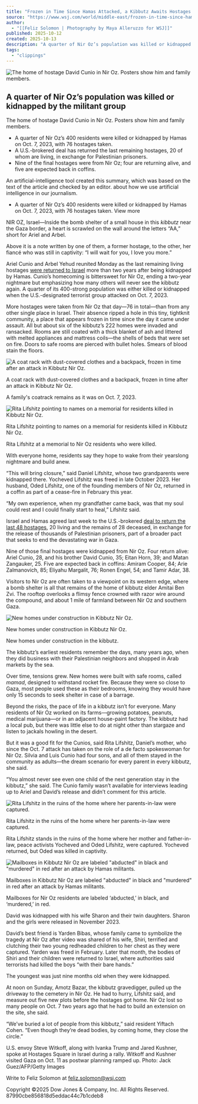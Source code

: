 ```yaml
---
title: "Frozen in Time Since Hamas Attacked, a Kibbutz Awaits Hostages Living and Dead"
source: "https://www.wsj.com/world/middle-east/frozen-in-time-since-hamas-attacked-a-kibbutz-awaits-hostages-living-and-dead-f1a0bdb0?mod=djem10point"
author:
  - "[[Feliz Solomon | Photography by Maya Alleruzzo for WSJ]]"
published: 2025-10-12
created: 2025-10-13
description: "A quarter of Nir Oz’s population was killed or kidnapped by the militant group"
tags:
  - "clippings"
---
```

![​The home of hostage David Cunio in Nir Oz. Posters show him and family members.](https://images.wsj.net/im-91527579/?width=1400&height=700)

## A quarter of Nir Oz’s population was killed or kidnapped by the militant group

The home of hostage David Cunio in Nir Oz. Posters show him and family members.

- A quarter of Nir Oz’s 400 residents were killed or kidnapped by Hamas on Oct. 7, 2023, with 76 hostages taken.
- A U.S.-brokered deal has returned the last remaining hostages, 20 of whom are living, in exchange for Palestinian prisoners.
- Nine of the final hostages were from Nir Oz; four are returning alive, and five are expected back in coffins.

An artificial-intelligence tool created this summary, which was based on the text of the article and checked by an editor. about how we use artificial intelligence in our journalism.

- A quarter of Nir Oz’s 400 residents were killed or kidnapped by Hamas on Oct. 7, 2023, with 76 hostages taken.
	View more

NIR OZ, Israel—Inside the bomb shelter of a small house in this *kibbutz* near the Gaza border, a heart is scrawled on the wall around the letters “AA,” short for Ariel and Arbel.

Above it is a note written by one of them, a former hostage, to the other, her fiancé who was still in captivity: “I will wait for you, I love you more.”

Ariel Cunio and Arbel Yehud reunited Monday as the last remaining living hostages [were returned to Israel](https://www.wsj.com/livecoverage/israel-hamas-gaza-hostage-peace-deal?mod=article_inline) more than two years after being kidnapped by Hamas. Cunio’s homecoming is bittersweet for Nir Oz, ending a two-year nightmare but emphasizing how many others will never see the kibbutz again. A quarter of its 400-strong population was either killed or kidnapped when the U.S.-designated terrorist group attacked on Oct. 7, 2023.

More hostages were taken from Nir Oz that day—76 in total—than from any other single place in Israel. Their absence ripped a hole in this tiny, tightknit community, a place that appears frozen in time since the day it came under assault. All but about six of the kibbutz’s 222 homes were invaded and ransacked. Rooms are still coated with a thick blanket of ash and littered with melted appliances and mattress coils—the shells of beds that were set on fire. Doors to safe rooms are pierced with bullet holes. Smears of blood stain the floors.

![A coat rack with dust-covered clothes and a backpack, frozen in time after an attack in Kibbutz Nir Oz.](https://images.wsj.net/im-48412427?width=639&size=1.501)

A coat rack with dust-covered clothes and a backpack, frozen in time after an attack in Kibbutz Nir Oz.

A family's coatrack remains as it was on Oct. 7, 2023.

![Rita Lifshitz pointing to names on a memorial for residents killed in Kibbutz Nir Oz.](https://images.wsj.net/im-41166652?width=639&size=1.501)

Rita Lifshitz pointing to names on a memorial for residents killed in Kibbutz Nir Oz.

Rita Lifshitz at a memorial to Nir Oz residents who were killed.

With everyone home, residents say they hope to wake from their yearslong nightmare and build anew.

“This will bring closure,” said Daniel Lifshitz, whose two grandparents were kidnapped there. Yocheved Lifshitz was freed in late October 2023. Her husband, Oded Lifshitz, one of the founding members of Nir Oz, returned in a coffin as part of a cease-fire in February this year.

“My own experience, when my grandfather came back, was that my soul could rest and I could finally start to heal,” Lifshitz said.

Israel and Hamas agreed last week to the U.S.-brokered [deal to return the last 48 hostages](https://www.wsj.com/world/middle-east/living-hamas-hostages-release-f214f7eb?mod=article_inline), 20 living and the remains of 28 deceased, in exchange for the release of thousands of Palestinian prisoners, part of a broader pact that seeks to end the devastating war in Gaza.

Nine of those final hostages were kidnapped from Nir Oz. Four return alive: Ariel Cunio, 28, and his brother David Cunio, 35; Eitan Horn, 39; and Matan Zangauker, 25. Five are expected back in coffins: Amiram Cooper, 84; Arie Zalmanovich, 85; Eliyahu Margalit, 76; Ronen Engel, 54; and Tamir Adar, 38.

Visitors to Nir Oz are often taken to a viewpoint on its western edge, where a bomb shelter is all that remains of the home of kibbutz elder Amitai Ben Zvi. The rooftop overlooks a flimsy fence crowned with razor wire around the compound, and about 1 mile of farmland between Nir Oz and southern Gaza.

![New homes under construction in Kibbutz Nir Oz.](https://images.wsj.net/im-52224370?width=620&size=1.501)

New homes under construction in Kibbutz Nir Oz.

New homes under construction in the kibbutz.

The kibbutz’s earliest residents remember the days, many years ago, when they did business with their Palestinian neighbors and shopped in Arab markets by the sea.

Over time, tensions grew. New homes were built with safe rooms, called *mamad*, designed to withstand rocket fire. Because they were so close to Gaza, most people used these as their bedrooms, knowing they would have only 15 seconds to seek shelter in case of a barrage.

Beyond the risks, the pace of life in a kibbutz isn’t for everyone. Many residents of Nir Oz worked on its farms—growing potatoes, peanuts, medical marijuana—or in an adjacent house-paint factory. The kibbutz had a local pub, but there was little else to do at night other than stargaze and listen to jackals howling in the desert.

But it was a good fit for the Cunios, said Rita Lifshitz, Daniel’s mother, who since the Oct. 7 attack has taken on the role of a de facto spokeswoman for Nir Oz. Silvia and Luis Cunio had four sons, and all of them stayed in the community as adults—the dream scenario for every parent in every kibbutz, she said.

“You almost never see even one child of the next generation stay in the kibbutz,” she said. The Cunio family wasn’t available for interviews leading up to Ariel and David’s release and didn’t comment for this article.

![Rita Lifshitz in the ruins of the home where her parents-in-law were captured.](https://images.wsj.net/im-36987874?width=639&size=1.501)

Rita Lifshitz in the ruins of the home where her parents-in-law were captured.

Rita Lifshitz stands in the ruins of the home where her mother and father-in-law, peace activists Yocheved and Oded Lifshitz, were captured. Yocheved returned, but Oded was killed in captivity.

![Mailboxes in Kibbutz Nir Oz are labeled "abducted" in black and "murdered" in red after an attack by Hamas militants.](https://images.wsj.net/im-28217497?width=639&size=1.501)

Mailboxes in Kibbutz Nir Oz are labeled "abducted" in black and "murdered" in red after an attack by Hamas militants.

Mailboxes for Nir Oz residents are labeled ‘abducted,’ in black, and ‘murdered,’ in red.

David was kidnapped with his wife Sharon and their twin daughters. Sharon and the girls were released in November 2023.

David’s best friend is Yarden Bibas, whose family came to symbolize the tragedy at Nir Oz after video was shared of his wife, Shiri, terrified and clutching their two young redheaded children to her chest as they were captured. Yarden was freed in February. Later that month, the bodies of Shiri and their children were returned to Israel, where authorities said terrorists had killed the boys “with their bare hands.”

The youngest was just nine months old when they were kidnapped.

At noon on Sunday, Amotz Bazar, the kibbutz gravedigger, pulled up the driveway to the cemetery in Nir Oz. He had to hurry, Lifshitz said, and measure out five new plots before the hostages got home. Nir Oz lost so many people on Oct. 7 two years ago that he had to build an extension on the site, she said.

“We’ve buried a lot of people from this kibbutz,” said resident Yiftach Cohen. “Even though they’re dead bodies, by coming home, they close the circle.”

U.S. envoy Steve Witkoff, along with Ivanka Trump and Jared Kushner, spoke at Hostages Square in Israel during a rally. Witkoff and Kushner visited Gaza on Oct. 11 as postwar planning ramped up. Photo: Jack Guez/AFP/Getty Images

Write to Feliz Solomon at [feliz.solomon@wsj.com](https://www.wsj.com/world/middle-east/)

Copyright ©2025 Dow Jones & Company, Inc. All Rights Reserved. 87990cbe856818d5eddac44c7b1cdeb8